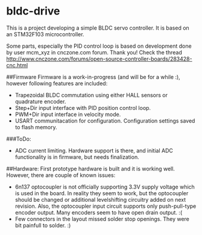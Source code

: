 # bldc-drive

This is a project developing a simple BLDC servo controller. It is based on an STM32F103 microcontroller.

Some parts, especially the PID control loop is based on development done by user mcm_xyz in cnczone.com forum. Thank you! Check the thread http://www.cnczone.com/forums/open-source-controller-boards/283428-cnc.html 


##Firmware
Firmware is a work-in-progress (and will be for a while :), however following features are included:
* Trapezoidal BLDC commutation using either HALL sensors or quadrature encoder.
* Step+Dir input interface with PID position control loop.
* PWM+Dir input interface in velocity mode.
* USART communitacation for configuration. Configuration settings saved to flash memory.

###ToDo:
* ADC current limiting. Hardware support is there, and initial ADC functionality is in firmware, but needs finalization.

##Hardware:
First prototype hardware is built and it is working well. However, there are couple of known issues:
* 6n137 optocoupler is not officially supporting 3.3V supply voltage which is used in the board. In reality they seem to work, but the optocoupler should be changed or additional levelshifting circuitry added on next revision. Also, the optocoupler input circuit supports only push-pull-type encoder output. Many encoders seem to have open drain output. :(
* Few connectors in the layout missed solder stop openings. They were bit painfull to solder. :)






